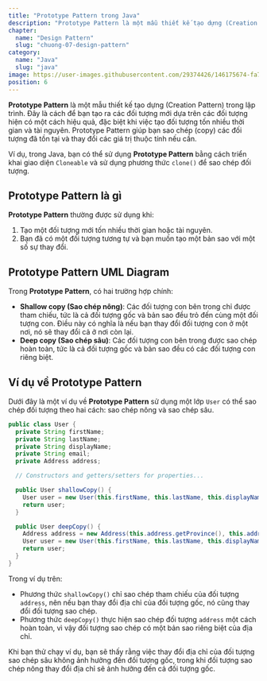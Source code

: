 ```yaml
---
title: "Prototype Pattern trong Java"
description: "Prototype Pattern là một mẫu thiết kế tạo dựng (Creation Pattern) trong lập trình. Đây là cách để bạn tạo ra các đối tượng mới dựa trên các đối tượng hiện có một cách hiệu quả, đặc biệt khi việc tạo đối tượng tốn nhiều thời gian và tài nguyên"
chapter:
  name: "Design Pattern"
  slug: "chuong-07-design-pattern"
category:
  name: "Java"
  slug: "java"
image: https://user-images.githubusercontent.com/29374426/146175674-fa7e09f7-4e42-485e-a2b5-8c664601b203.png
position: 6
---
```


**Prototype Pattern** là một mẫu thiết kế tạo dựng (Creation Pattern) trong lập trình. Đây là cách để bạn tạo ra các đối tượng mới dựa trên các đối tượng hiện có một cách hiệu quả, đặc biệt khi việc tạo đối tượng tốn nhiều thời gian và tài nguyên. Prototype Pattern giúp bạn sao chép (copy) các đối tượng đã tồn tại và thay đổi các giá trị thuộc tính nếu cần.

Ví dụ, trong Java, bạn có thể sử dụng **Prototype Pattern** bằng cách triển khai giao diện `Cloneable` và sử dụng phương thức `clone()` để sao chép đối tượng.

## Prototype Pattern là gì

**Prototype Pattern** thường được sử dụng khi:

1. Tạo một đối tượng mới tốn nhiều thời gian hoặc tài nguyên.
2. Bạn đã có một đối tượng tương tự và bạn muốn tạo một bản sao với một số sự thay đổi.

## Prototype Pattern UML Diagram

Trong **Prototype Pattern**, có hai trường hợp chính:

- **Shallow copy (Sao chép nông)**: Các đối tượng con bên trong chỉ được tham chiếu, tức là cả đối tượng gốc và bản sao đều trỏ đến cùng một đối tượng con. Điều này có nghĩa là nếu bạn thay đổi đối tượng con ở một nơi, nó sẽ thay đổi cả ở nơi còn lại.
- **Deep copy (Sao chép sâu)**: Các đối tượng con bên trong được sao chép hoàn toàn, tức là cả đối tượng gốc và bản sao đều có các đối tượng con riêng biệt.

## Ví dụ về Prototype Pattern

Dưới đây là một ví dụ về **Prototype Pattern** sử dụng một lớp `User` có thể sao chép đối tượng theo hai cách: sao chép nông và sao chép sâu.

```java
public class User {
  private String firstName;
  private String lastName;
  private String displayName;
  private String email;
  private Address address;

  // Constructors and getters/setters for properties...

  public User shallowCopy() {
    User user = new User(this.firstName, this.lastName, this.displayName, this.email, this.address);
    return user;
  }

  public User deepCopy() {
    Address address = new Address(this.address.getProvince(), this.address.getDistrict(), this.address.getStreet());
    User user = new User(this.firstName, this.lastName, this.displayName, this.email, address);
    return user;
  }
}
```

Trong ví dụ trên:

- Phương thức `shallowCopy()` chỉ sao chép tham chiếu của đối tượng `address`, nên nếu bạn thay đổi địa chỉ của đối tượng gốc, nó cũng thay đổi đối tượng sao chép.
- Phương thức `deepCopy()` thực hiện sao chép đối tượng `address` một cách hoàn toàn, vì vậy đối tượng sao chép có một bản sao riêng biệt của địa chỉ.

Khi bạn thử chạy ví dụ, bạn sẽ thấy rằng việc thay đổi địa chỉ của đối tượng sao chép sâu không ảnh hưởng đến đối tượng gốc, trong khi đối tượng sao chép nông thay đổi địa chỉ sẽ ảnh hưởng đến cả đối tượng gốc.
